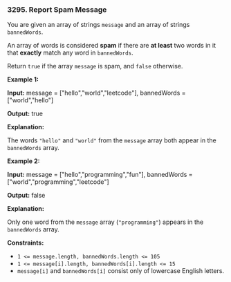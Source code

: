 ### 3295\. Report Spam Message

You are given an array of strings `message` and an array of strings `bannedWords`.

An array of words is considered **spam** if there are **at least** two words in it that **exactly** match any word in `bannedWords`.

Return `true` if the array `message` is spam, and `false` otherwise.

**Example 1:**

**Input:** message = \["hello","world","leetcode"\], bannedWords = \["world","hello"\]

**Output:** true

**Explanation:**

The words `"hello"` and `"world"` from the `message` array both appear in the `bannedWords` array.

**Example 2:**

**Input:** message = \["hello","programming","fun"\], bannedWords = \["world","programming","leetcode"\]

**Output:** false

**Explanation:**

Only one word from the `message` array (`"programming"`) appears in the `bannedWords` array.

**Constraints:**

*   `1 <= message.length, bannedWords.length <= 105`
*   `1 <= message[i].length, bannedWords[i].length <= 15`
*   `message[i]` and `bannedWords[i]` consist only of lowercase English letters.
